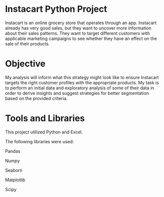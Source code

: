 # Instacart Python Project  


Instacart is an online grocery store that operates through an app. Instacart already has very good sales, but they want to uncover more information about their sales patterns. They want to target different customers with applicable marketing campaigns to see whether they have an effect on the sale of their products. 
# Objective
My analysis will inform what this strategy might look like to ensure Instacart targets the right customer profiles with the appropriate products.
My task is to perform an initial data and exploratory analysis of some of their data in order to derive insights and suggest strategies for better segmentation based on the provided criteria.

# Tools and Libraries
This project utilized Python and Excel.

The following libraries were used:

Pandas

Numpy

Seaborn

Matplotlib

Scipy
